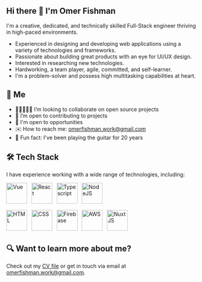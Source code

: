 ## Hi there 👋 I'm Omer Fishman
I'm a creative, dedicated, and technically skilled Full-Stack engineer thriving in high-paced environments.

- Experienced in designing and developing web applications using a variety of technologies and frameworks.
- Passionate about building great products with an eye for UI/UX design.
- Interested in researching new technologies.
- Hardworking, a team player, agile, committed, and self-learner.
- I'm a problem-solver and possess high multitasking capabilities at heart.


## 🤠 Me
- 👨🏼‍🤝‍👨🏽 I’m looking to collaborate on open source projects
- 💼 I’m open to contributing to projects
- 🤔 I'm open to opportunities
- ✉️ How to reach me: omerfishman.work@gmail.com
- 🎸 Fun fact: I've been playing the guitar for 20 years


## 🛠 Tech Stack
I have experience working with a wide range of technologies, including:
<p>
  <img alt="Vue" title="Vue" height="55" src="https://upload.wikimedia.org/wikipedia/commons/thumb/9/95/Vue.js_Logo_2.svg/2367px-Vue.js_Logo_2.svg.png">
  &nbsp;
  <img alt="React" title="React" height="55" src="https://diegomariano.com/wp-content/uploads/2021/06/react-logo.png">
  &nbsp;
  <img alt="Typescript" title="Typescript" width="55" src="https://upload.wikimedia.org/wikipedia/commons/thumb/4/4c/Typescript_logo_2020.svg/1200px-Typescript_logo_2020.svg.png">
  &nbsp;
  <img alt="NodeJS" title="NodeJS" height="55" src="https://nodejs.org/static/images/logo.svg">
</p>
<p>
  <img alt="HTML" title="HTML" height="55" src="https://upload.wikimedia.org/wikipedia/commons/thumb/3/38/HTML5_Badge.svg/1200px-HTML5_Badge.svg.png">
  &nbsp;
  <img alt="CSS" title="CSS" height="55" src="https://camo.githubusercontent.com/edc736634dd35b0f4008e2f7db456136b9fc0e1e7a4078bb72c7352b1bdf8a7e/68747470733a2f2f776f726c64766563746f726c6f676f2e636f6d2f6c6f676f732f6373732d332e737667">
  &nbsp;
  <img alt="Firebase" title="Firebase" height="55" src="https://cdn.freebiesupply.com/logos/large/2x/firebase-1-logo-png-transparent.png">
  &nbsp;
  <img alt="AWS" title="AWS" height="55" src="https://upload.wikimedia.org/wikipedia/commons/thumb/5/5c/AWS_Simple_Icons_AWS_Cloud.svg/2560px-AWS_Simple_Icons_AWS_Cloud.svg.png">
  &nbsp;
  <img alt="NuxtJS" title="NuxtJS" height="55" src="https://upload.wikimedia.org/wikipedia/commons/thumb/a/ae/Nuxt_logo.svg/2560px-Nuxt_logo.svg.png">
</p>


## 🔍 Want to learn more about me?
Check out my <a href="https://github.com/yhamry/yhamry/blob/main/Omer%20Fishman%20CV.pdf" download>CV file</a> or get in touch via email at <a href="mailto:omerfishman.work@gmail.com" target="_blank">omerfishman.work@gmail.com</a>.
